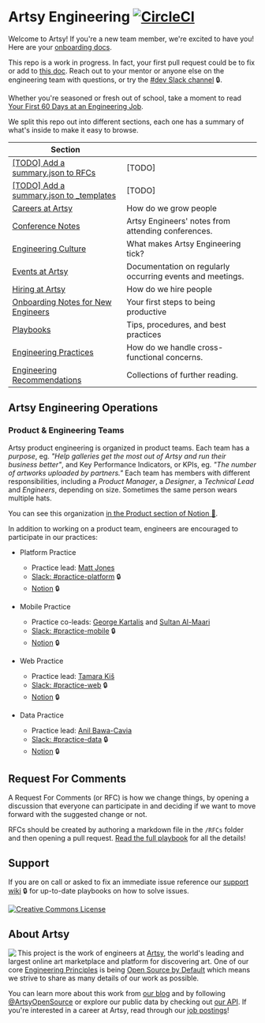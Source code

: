# Artsy Engineering [![CircleCI](https://circleci.com/gh/artsy/README.svg?style=svg)](https://circleci.com/gh/artsy/README)

Welcome to Artsy! If you're a new team member, we're excited to have you! Here are your
[onboarding docs](/onboarding#readme).

This repo is a work in progress. In fact, your first pull request could be to fix or add to
[this doc](https://github.com/artsy/README/blob/master/README.md). Reach out to your mentor or anyone else on the
engineering team with questions, or try the [#dev Slack channel](https://artsy.slack.com/messages/dev) 🔒.

Whether you're seasoned or fresh out of school, take a moment to read
[Your First 60 Days at an Engineering Job](https://code.dblock.org/2015/04/23/your-first-60-days-at-an-engineering-job.html).

We split this repo out into different sections, each one has a summary of what's inside to make it easy to browse.

<!-- prettier-ignore-start -->
<!-- start_toc -->
| Section |  |
|--|--|
| [[TODO] Add a summary.json to RFCs](/RFCs) | [TODO] |
| [[TODO] Add a summary.json to _templates](/_templates) | [TODO] |
| [Careers at Artsy](/careers#readme) | How do we grow people |
| [Conference Notes](/conference-notes#readme) | Artsy Engineers' notes from attending conferences. |
| [Engineering Culture](/culture#readme) | What makes Artsy Engineering tick? |
| [Events at Artsy](/events#readme) | Documentation on regularly occurring events and meetings. |
| [Hiring at Artsy](/hiring#readme) | How do we hire people |
| [Onboarding Notes for New Engineers](/onboarding#readme) | Your first steps to being productive |
| [Playbooks](/playbooks#readme) | Tips, procedures, and best practices |
| [Engineering Practices](/practices#readme) | How do we handle cross-functional concerns. |
| [Engineering Recommendations](/resources#readme) | Collections of further reading. |
<!-- end_toc -->
<!-- prettier-ignore-end -->

## Artsy Engineering Operations

### Product & Engineering Teams

Artsy product engineering is organized in product teams. Each team has a _purpose_, eg. _"Help galleries get the
most out of Artsy and run their business better"_, and Key Performance Indicators, or KPIs, eg. _"The number of
artworks uploaded by partners."_ Each team has members with different responsibilities, including a _Product
Manager_, a _Designer_, a _Technical Lead_ and _Engineers_, depending on size. Sometimes the same person wears
multiple hats.

You can see this organization
[in the Product section of Notion 🔑](https://www.notion.so/artsy/Product-470238180cf94c87906ef1d3ee259e05).

In addition to working on a product team, engineers are encouraged to participate in our practices:

- Platform Practice

  - Practice lead: [Matt Jones](https://github.com/mc-jones)
  - [Slack: #practice-platform](https://artsy.slack.com/messages/practice-platform) 🔒
  - [Notion](https://www.notion.so/artsy/Platform-Practice-1b558d0627444c9c9bf7ed7583767ca2) 🔒

- Mobile Practice

  - Practice co-leads: [George Kartalis](https://github.com/gkartalis) and
    [Sultan Al-Maari](https://github.com/MrSltun)
  - [Slack: #practice-mobile](https://artsy.slack.com/messages/practice-mobile) 🔒
  - [Notion](https://www.notion.so/artsy/Mobile-Practice-ecc07763bfd04a848c74107dde3ec6dc) 🔒

- Web Practice

  - Practice lead: [Tamara Kiš](https://github.com/tam-kis)
  - [Slack: #practice-web](https://artsy.slack.com/messages/practice-web) 🔒
  - [Notion](https://www.notion.so/artsy/Web-Practice-bfe55e2c614a4c0eae493b7830622843) 🔒

- Data Practice
  - Practice lead: [Anil Bawa-Cavia](https://github.com/cavvia)
  - [Slack: #practice-data](https://artsy.slack.com/messages/practice-data) 🔒
  - [Notion](https://www.notion.so/artsy/Data-Practice-e248b46638604067a89ba77ca70b39b1) 🔒

## Request For Comments

A Request For Comments (or RFC) is how we change things, by opening a discussion
that everyone can participate in and deciding if we want to move forward with the suggested change or not.

RFCs should be created by authoring a markdown file in the `/RFCs` folder and then
opening a pull request. [Read the full playbook][rfc_playbook] for all the details!

[rfc_playbook]: /playbooks/rfcs.md

## Support

If you are on call or asked to fix an immediate issue reference our
[support wiki](https://github.com/artsy/potential/wiki) 🔒 for up-to-date playbooks on how to solve issues.

<a rel="license" href="https://creativecommons.org/licenses/by/4.0/"><img alt="Creative Commons License" style="border-width:0" src="https://i.creativecommons.org/l/by/4.0/88x31.png" /></a>

## About Artsy

<a href="https://www.artsy.net/">
  <img align="left" src="https://avatars2.githubusercontent.com/u/546231?s=200&v=4"/>
</a>

This project is the work of engineers at [Artsy][footer_website], the world's leading and largest online art
marketplace and platform for discovering art. One of our core [Engineering Principles][footer_principles] is being
[Open Source by Default][footer_open] which means we strive to share as many details of our work as possible.

You can learn more about this work from [our blog][footer_blog] and by following [@ArtsyOpenSource][footer_twitter]
or explore our public data by checking out [our API][footer_api]. If you're interested in a career at Artsy, read
through our [job postings][footer_jobs]!

[footer_website]: https://www.artsy.net/
[footer_principles]: https://github.com/artsy/README/blob/master/culture/engineering-principles.md
[footer_open]: https://github.com/artsy/README/blob/master/culture/engineering-principles.md#open-source-by-default
[footer_blog]: https://artsy.github.io/
[footer_twitter]: https://twitter.com/ArtsyOpenSource
[footer_api]: https://developers.artsy.net/
[footer_jobs]: https://www.artsy.net/jobs
